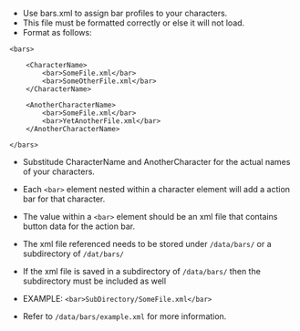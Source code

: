 - Use bars.xml to assign bar profiles to your characters.
- This file must be formatted correctly or else it will not load.
- Format as follows:

```
<bars>

    <CharacterName>
        <bar>SomeFile.xml</bar>
        <bar>SomeOtherFile.xml</bar>
    </CharacterName>

    <AnotherCharacterName>
        <bar>SomeFile.xml</bar>
        <bar>YetAnotherFile.xml</bar>
    </AnotherCharacterName>

</bars>
```

- Substitude CharacterName and AnotherCharacter for the actual names of your characters.
- Each `<bar>` element nested within a character element will add a action bar for that character.
- The value within a `<bar>` element should be an xml file that contains button data for the action bar. 
- The xml file referenced needs to be stored under `/data/bars/` or a subdirectory of `/dat/bars/`
- If the xml file is saved in a subdirectory of `/data/bars/` then the subdirectory must be included as well

- EXAMPLE: `<bar>SubDirectory/SomeFile.xml</bar>`

- Refer to `/data/bars/example.xml` for more information.
